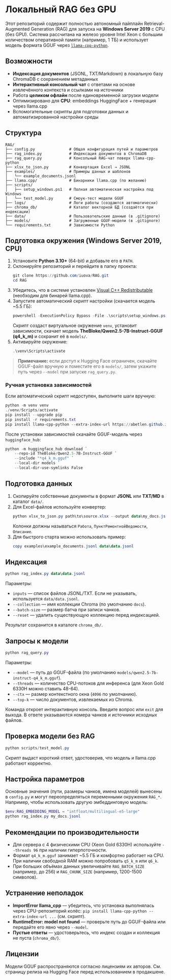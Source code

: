 # Локальный RAG без GPU

Этот репозиторий содержит полностью автономный пайплайн Retrieval-Augmented Generation (RAG)
для запуска на **Windows Server 2019** с CPU (без GPU). Система рассчитана на железо уровня
Intel Xeon с большим количеством оперативной памяти (например, 1 ТБ) и использует модель
формата GGUF через [`llama-cpp-python`](https://github.com/abetlen/llama-cpp-python).

## Возможности

- **Индексация документов** (JSONL, TXT/Markdown) в локальную базу ChromaDB с сохранением метаданных
- **Интерактивный консольный чат** с ответами на основе извлечённого контекста и ссылками на источники
- Работа **целиком офлайн** после единовременной загрузки модели
- Оптимизировано для **CPU**: embeddings HuggingFace + генерация через llama.cpp
- Вспомогательные скрипты для подготовки данных и автоматизированной настройки среды

## Структура

```
RAG/
├── config.py               # Общая конфигурация путей и параметров
├── rag_index.py            # Индексация документов в ChromaDB
├── rag_query.py            # Консольный RAG-чат поверх llama-cpp-python
├── xlsx_to_json.py         # Конвертация Excel → JSONL
├── examples/               # Примеры данных и шаблонов
│   └── example_documents.jsonl
├── llama.cpp/              # Бинарники llama.cpp (по желанию)
├── scripts/
│   ├── setup_windows.ps1   # Полная автоматическая настройка под Windows
│   └── test_model.py       # Смоук-тест модели GGUF
├── logs/                   # Логи работы (создаются автоматически)
├── chroma_db/              # Каталог векторной БД (создаётся при индексации)
├── data/                   # Пользовательские данные (в .gitignore)
├── models/                 # Загруженные GGUF-модели (в .gitignore)
└── requirements.txt        # Зависимости Python
```

## Подготовка окружения (Windows Server 2019, CPU)

1. Установите **Python 3.10+** (64-bit) и добавьте его в `PATH`.
2. Склонируйте репозиторий и перейдите в папку проекта:
   ```powershell
   git clone https://github.com/iuova/RAG.git
   cd RAG
   ```
3. Убедитесь, что в системе установлен [Visual C++ Redistributable](https://learn.microsoft.com/cpp/windows/latest-supported-vc-redist) (необходим для бинарей llama.cpp).
4. Запустите автоматический скрипт настройки (скачается модель ~5.5 ГБ):
   ```powershell
   powershell -ExecutionPolicy Bypass -File .\scripts\setup_windows.ps1
   ```
   Скрипт создаст виртуальное окружение `venv`, установит зависимости, скачает
   модель **TheBloke/Qwen2.5-7B-Instruct-GGUF (q4_k_m)** и сохранит её в `models/`.
5. Активируйте окружение:
   ```powershell
   .\venv\Scripts\activate
   ```

> **Примечание:** если доступ к Hugging Face ограничен, скачайте GGUF-файл вручную и
> поместите его в `models/`, затем укажите путь через `--model` при запуске `rag_query.py`.

### Ручная установка зависимостей

Если автоматический скрипт недоступен, выполните шаги вручную:

```powershell
python -m venv venv
./venv/Scripts/activate
pip install --upgrade pip
pip install -r requirements.txt
pip install llama-cpp-python --extra-index-url https://abetlen.github.io/llama-cpp-python/whl/cpu
```

После установки зависимостей скачайте GGUF-модель через `huggingface_hub`:

```powershell
python -m huggingface_hub download `
    --repo-id TheBloke/Qwen2.5-7B-Instruct-GGUF `
    --include "*q4_k_m.gguf" `
    --local-dir models `
    --local-dir-use-symlinks False
```

## Подготовка данных

1. Скопируйте собственные документы в формат **JSONL** или **TXT/MD** в каталог `data/`.
2. Для Excel-файлов используйте конвертер:
   ```powershell
   python xlsx_to_json.py path\to\source.xlsx --output data\my_docs.jsonl
   ```
   Колонки должны называться `Работа`, `ПунктРемонтнойВедомости`, `Описание`.
3. Для быстрого старта можно использовать пример:
   ```powershell
   copy examples\example_documents.jsonl data\data.jsonl
   ```

## Индексация

```powershell
python rag_index.py data\data.jsonl
```

Параметры:
- `inputs` — список файлов JSONL/TXT. Если не указывать, используется `data/data.jsonl`.
- `--collection` — имя коллекции Chroma (по умолчанию `docs`).
- `--batch-size` — размер батча при записи чанков.
- `--reset` — удалить существующую коллекцию перед индексацией.

Результат сохранится в каталоге `chroma_db/`.

## Запросы к модели

```powershell
python rag_query.py
```

Параметры:
- `--model` — путь до GGUF-файла (по умолчанию `models/qwen2.5-7b-instruct-q4_k_m.gguf`).
- `--threads` — количество CPU-потоков для инференса (для Xeon Gold 6330H можно ставить 48-64).
- `--ctx` — размер контекстного окна (`4096` по умолчанию).
- `--top-k` — число документов, извлекаемых из Chroma.

Команда откроет интерактивную консоль. Введите вопрос или `exit` для выхода. В ответе указываются номера чанков и источники исходных файлов.

## Проверка модели без RAG

```powershell
python scripts/test_model.py
```

Скрипт выдаст короткий ответ, удостоверив, что модель и llama.cpp работают корректно.

## Настройка параметров

Основные значения (пути, размеры чанков, имена моделей) вынесены в `config.py` и могут
переопределяться переменными окружения `RAG_*`. Например, чтобы использовать другую
эмбеддинговую модель:

```powershell
$env:RAG_EMBEDDING_MODEL = "intfloat/multilingual-e5-large"
python rag_index.py my_docs.jsonl
```

## Рекомендации по производительности

- Для сервера с 4 физическими CPU (Xeon Gold 6330H) используйте `--threads 96` при наличии
  гиперпоточности.
- Формат `q4_k_m.gguf` занимает ~5.5 ГБ и комфортно работает на CPU. При наличии свободной
  RAM можно попробовать `q5_k_m` или `q6_k`.
- При больших объёмах данных увеличивайте `RAG_BATCH_SIZE` (например, до 256) и
  `RAG_CHUNK_SIZE` (например, 1200-1500 символов).

## Устранение неполадок

- **ImportError llama_cpp** — убедитесь, что установка выполнялась через CPU-репозиторий
  колёс: `pip install llama-cpp-python --extra-index-url ...` (см. скрипт).
- **RuntimeError: model not found** — проверьте путь до GGUF-файла или передайте его явно
  через `--model`.
- **Пустые ответы** — удостоверьтесь, что индекс создан и коллекция не пуста (`chroma_db/`).

## Лицензии

Модели GGUF распространяются согласно лицензиям их авторов. См. страницу релиза на
Hugging Face перед использованием в продакшене.
